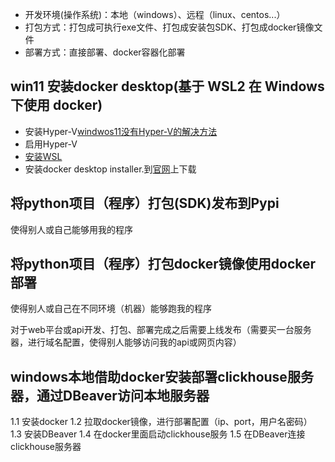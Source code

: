 
- 开发环境(操作系统)：本地（windows）、远程（linux、centos...）
- 打包方式：打包成可执行exe文件、打包成安装包SDK、打包成docker镜像文件
- 部署方式：直接部署、docker容器化部署


## win11 安装docker desktop(基于 WSL2 在 Windows 下使用 docker)
- 安装Hyper-V[windwos11没有Hyper-V的解决方法](https://www.jianshu.com/p/96aa6eeacb56)
- 启用Hyper-V
- [安装WSL](https://wslstorestorage.blob.core.windows.net/wslblob/wsl_update_x64.msi)
- 安装docker desktop installer.到[官网](https://docs.docker.com/desktop/windows/install/
)上下载
## 将python项目（程序）打包(SDK)发布到Pypi
使得别人或自己能够用我的程序

## 将python项目（程序）打包docker镜像使用docker部署
使得别人或自己在不同环境（机器）能够跑我的程序

对于web平台或api开发、打包、部署完成之后需要上线发布（需要买一台服务器，进行域名配置，使得别人能够访问我的api或网页内容）






## windows本地借助docker安装部署clickhouse服务器，通过DBeaver访问本地服务器
1.1 安装docker
1.2 拉取docker镜像，进行部署配置（ip、port，用户名密码）
1.3 安装DBeaver
1.4 在docker里面启动clickhouse服务
1.5 在DBeaver连接clickhouse服务器

